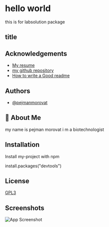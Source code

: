 
# hello world
this is for labsolution package


## title
## Acknowledgements

 - [My resume](https://g.co/kgs/6G2DEq)
 - [my github repository](https://github.com/pejmanmorovat)
 - [How to write a Good readme](https://bulldogjob.com/news/449-how-to-write-a-good-readme-for-your-github-project)


## Authors

- [@pejmanmorovat](https://github.com/pejmanmorovat)


## 🚀 About Me
my name is pejman morovat i m a biotechnologist


## Installation

Install my-project with npm

install.packages("devtools")
    
## License

[GPL3](https://choosealicense.com/licenses/mit/)


## Screenshots

![App Screenshot](https://via.placeholder.com/468x300?text=App+Screenshot+Here)




